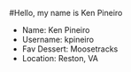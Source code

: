 #Hello, my name is Ken Pineiro

* Name: Ken Pineiro
* Username: kpineiro
* Fav Dessert: Moosetracks
* Location: Reston, VA
